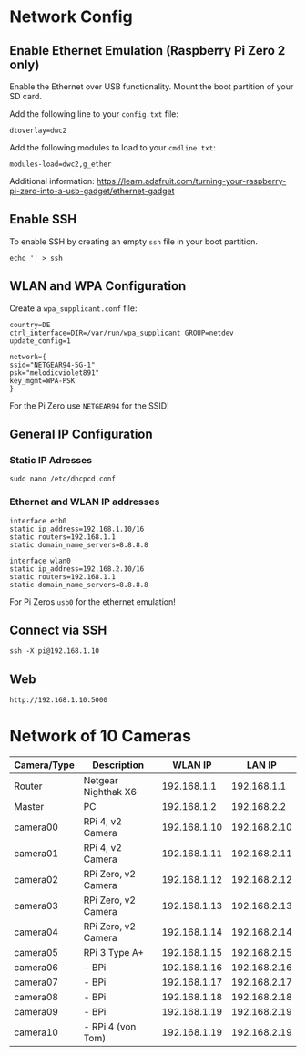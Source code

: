 # Network Config

## Enable Ethernet Emulation (Raspberry Pi Zero 2 only)

Enable the Ethernet over USB functionality.
Mount the boot partition of your SD card.

Add the following line to your `config.txt` file:

    dtoverlay=dwc2

Add the following modules to load to your `cmdline.txt`:

    modules-load=dwc2,g_ether

Additional information:
https://learn.adafruit.com/turning-your-raspberry-pi-zero-into-a-usb-gadget/ethernet-gadget

## Enable SSH

To enable SSH by creating an empty `ssh` file in your boot partition.

    echo '' > ssh

## WLAN and WPA Configuration

Create a `wpa_supplicant.conf` file:

    country=DE
    ctrl_interface=DIR=/var/run/wpa_supplicant GROUP=netdev
    update_config=1

    network={
    ssid="NETGEAR94-5G-1"
    psk="melodicviolet891"
    key_mgmt=WPA-PSK
    }

For the Pi Zero use `NETGEAR94` for the SSID!

## General IP Configuration

### Static IP Adresses

    sudo nano /etc/dhcpcd.conf

### Ethernet and WLAN IP addresses

    interface eth0
    static ip_address=192.168.1.10/16
    static routers=192.168.1.1
    static domain_name_servers=8.8.8.8

    interface wlan0
    static ip_address=192.168.2.10/16
    static routers=192.168.1.1
    static domain_name_servers=8.8.8.8

For Pi Zeros `usb0` for the ethernet emulation!

## Connect via SSH

    ssh -X pi@192.168.1.10

## Web

    http://192.168.1.10:5000

# Network of 10 Cameras

| Camera/Type    | Description            | WLAN IP      | LAN IP       |
| -------------- | ---------------------- | ------------ | ------------ |
| Router         | Netgear Nighthak X6    | 192.168.1.1  | 192.168.1.1  |
| Master         | PC                     | 192.168.1.2  | 192.168.2.2  |
| camera00       | RPi 4, v2 Camera       | 192.168.1.10 | 192.168.2.10 |
| camera01       | RPi 4, v2 Camera       | 192.168.1.11 | 192.168.2.11 |
| camera02       | RPi Zero, v2 Camera    | 192.168.1.12 | 192.168.2.12 |
| camera03       | RPi Zero, v2 Camera    | 192.168.1.13 | 192.168.2.13 |
| camera04       | RPi Zero, v2 Camera    | 192.168.1.14 | 192.168.2.14 |
| camera05       | RPi 3 Type A+          | 192.168.1.15 | 192.168.2.15 |
| camera06       | - BPi                  | 192.168.1.16 | 192.168.2.16 |
| camera07       | - BPi                  | 192.168.1.17 | 192.168.2.17 |
| camera08       | - BPi                  | 192.168.1.18 | 192.168.2.18 |
| camera09       | - BPi                  | 192.168.1.19 | 192.168.2.19 |
| camera10       | - RPi 4 (von Tom)      | 192.168.1.19 | 192.168.2.19 |
